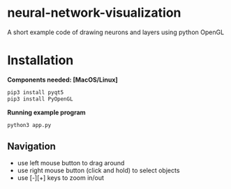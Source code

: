 # neural-network-visualization
A short example code of drawing neurons and layers using python OpenGL

# Installation
**Components needed: [MacOS/Linux]**
```bash
pip3 install pyqt5
pip3 install PyOpenGL
```

**Running example program**
```
python3 app.py
```

## Navigation
- use left mouse button to drag around 
- use right mouse button (click and hold) to select objects
- use [-][+] keys to zoom in/out
